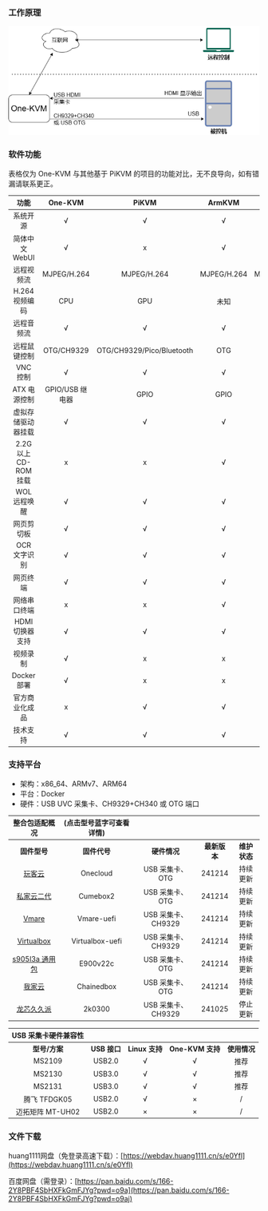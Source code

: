 ### 工作原理

![架构图](img/drawio1.png)

### 软件功能

表格仅为 One-KVM 与其他基于 PiKVM 的项目的功能对比，无不良导向，如有错漏请联系更正。

|         功能          |     One-KVM     |           PiKVM           |   ArmKVM    |   BLIKVM    |
| :-------------------: | :-------------: | :-----------------------: | :---------: | :---------: |
|       系统开源        |        √        |             √             |      √      |      √      |
|    简体中文 WebUI     |        √        |             x             |      √      |      √      |
|      远程视频流       |   MJPEG/H.264   |        MJPEG/H.264        | MJPEG/H.264 | MJPEG/H.264 |
|    H.264 视频编码     |       CPU       |            GPU            |    未知     |     GPU     |
|      远程音频流       |        √        |             √             |      √      |      √      |
|   远程鼠键控制        |   OTG/CH9329    | OTG/CH9329/Pico/Bluetooth |     OTG     |     OTG     |
|       VNC 控制        |        √        |             √             |      √      |      √      |
|     ATX 电源控制      | GPIO/USB 继电器 |           GPIO            |    GPIO     |    GPIO     |
| 虚拟存储驱动器挂载     |        √        |             √             |      √      |      √      |
| 2.2G 以上 CD-ROM 挂载 |        x        |             x             |      √      |      √      |
|     WOL 远程唤醒      |        √        |             √             |      √      |      √      |
|      网页剪切板       |        √        |             √             |      √      |      √      |
|     OCR 文字识别      |        √        |             √             |      √      |      √      |
|       网页终端        |        √        |             √             |      √      |      √      |
|     网络串口终端      |        x        |             x             |      √      |      √      |
|    HDMI 切换器支持    |        √        |             √             |      √      |      √      |
|       视频录制        |        √        |             x             |      x      |      x      |
|      Docker 部署      |        √        |             x             |      x      |      x      |
|    官方商业化成品     |        x        |             √             |      √      |      √      |
|       技术支持        |        √        |             √             |      √      |      √      |

### 支持平台

- 架构：x86_64、ARMv7、ARM64
- 平台：Docker
- 硬件：USB UVC 采集卡、CH9329+CH340 或 OTG 端口


| 整合包适配概况 | (点击型号蓝字可查看详情) | | | |
| :-------------: | :-------------: | :-------------: | :-------------: | :-------------: |
| **固件型号** | **固件代号** | **硬件情况** | **最新版本** | **维护状态** |
| [玩客云](start_install/onecloud_install.md) | Onecloud | USB 采集卡、OTG | 241214 | 持续更新 |
| [私家云二代](start_install/cumebox2_install.md) | Cumebox2 | USB 采集卡、OTG | 241214 | 持续更新 |
| [Vmare](start_install/virtualmachine_install.md) | Vmare-uefi | USB 采集卡、CH9329 | 241214 | 持续更新 |
| [Virtualbox](start_install/virtualmachine_install.md) | Virtualbox-uefi | USB 采集卡、CH9329 | 241214 | 持续更新 |
| [s905l3a  通用包](start_install/s905l3a_install.md) | E900v22c | USB 采集卡、OTG | 241214 | 持续更新 |
| [我家云](start_install/chainedbox_install.md) | Chainedbox | USB 采集卡、OTG | 241214 | 持续更新 |
| [龙芯久久派](start_install/2k0300_install.md) | 2k0300 | USB 采集卡、CH9329 | 241025 | 停止更新 |


| USB 采集卡硬件兼容性 |              |                |                |              |
| :------------------------------------: | :----------: | :------------: | :------------: | :----------: |
|             **型号/方案**              | **USB 接口** | **Linux 支持** | **One-KVM 支持** | **使用情况** |
|                 MS2109                 |    USB2.0    |       √        |       √        |     推荐     |
|                 MS2130                 |    USB3.0    |       √        |       √        |   推荐   |
|                 MS2131                 |    USB3.0    |       √        |       √        |   推荐   |
|              腾飞 TFDGK05              |    USB2.0    |       √        |       ×        |      /       |
|            迈拓矩阵 MT-UH02            |    USB2.0    |       ×        |       ×        |      /       |

### 文件下载

huang1111网盘（免登录高速下载）：[https://webdav.huang1111.cn/s/e0Yfl](https://webdav.huang1111.cn/s/e0Yfl)

百度网盘（需登录）：[https://pan.baidu.com/s/166-2Y8PBF4SbHXFkGmFJYg?pwd=o9a](https://pan.baidu.com/s/166-2Y8PBF4SbHXFkGmFJYg?pwd=o9aj) 


<!-- 截图大同小异，取消展示各个硬件，移动至各自页面  
**玩客云**

<div class="grid cards" markdown>

![PixPin_2024-07-01_10-50-18](./img/PixPin_2024-07-01_10-50-18.png)

![15560030-996a-4a9a-a132-7ad072c7569c](./img/15560030-996a-4a9a-a132-7ad072c7569c.png)

![09348dd5-3e3a-4384-ad6d-9c3723682755](./img/09348dd5-3e3a-4384-ad6d-9c3723682755.png)

![PixPin_2024-07-01_10-48-45](./img/PixPin_2024-07-01_10-48-45.png)

</div>

**群晖 x86_64**

<div class="grid cards" markdown>

![群晖 x86_641](./img/image2.png)

![KVM 主页](./img/image.png)

</div>

**私家云二代**

<div class="grid cards" markdown>

![image-20240926220156381](./img/image-20240926220156381.png)

</div>

更多平台无法一一列举。
-->